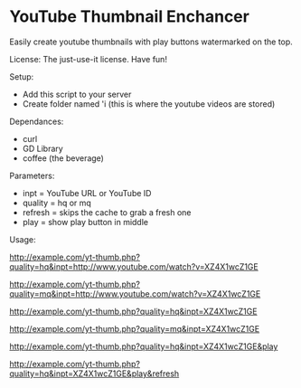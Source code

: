 YouTube Thumbnail Enchancer
==========================

Easily create youtube thumbnails with play buttons watermarked on the top.


License: The just-use-it license. Have fun!

Setup:
*   Add this script to your server
*   Create folder named 'i (this is where the youtube videos are stored)


Dependances:
*   curl
*   GD Library
*   coffee (the beverage)

Parameters:
*   inpt = YouTube URL or YouTube ID
*   quality = hq or mq
*   refresh = skips the cache to grab a fresh one
*   play = show play button in middle

Usage:

http://example.com/yt-thumb.php?quality=hq&inpt=http://www.youtube.com/watch?v=XZ4X1wcZ1GE

http://example.com/yt-thumb.php?quality=mq&inpt=http://www.youtube.com/watch?v=XZ4X1wcZ1GE

http://example.com/yt-thumb.php?quality=hq&inpt=XZ4X1wcZ1GE

http://example.com/yt-thumb.php?quality=mq&inpt=XZ4X1wcZ1GE

http://example.com/yt-thumb.php?quality=hq&inpt=XZ4X1wcZ1GE&play

http://example.com/yt-thumb.php?quality=hq&inpt=XZ4X1wcZ1GE&play&refresh

